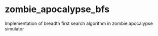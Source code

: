 # zombie_apocalypse_bfs
Implementation of breadth first search algorithm in zombie apocalypse simulator
